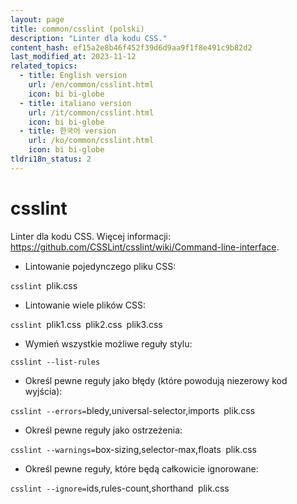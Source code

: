 ```yaml
---
layout: page
title: common/csslint (polski)
description: "Linter dla kodu CSS."
content_hash: ef15a2e8b46f452f39d6d9aa9f1f8e491c9b82d2
last_modified_at: 2023-11-12
related_topics:
  - title: English version
    url: /en/common/csslint.html
    icon: bi bi-globe
  - title: italiano version
    url: /it/common/csslint.html
    icon: bi bi-globe
  - title: 한국어 version
    url: /ko/common/csslint.html
    icon: bi bi-globe
tldri18n_status: 2
---
```

# csslint

Linter dla kodu CSS.
Więcej informacji: <https://github.com/CSSLint/csslint/wiki/Command-line-interface>.

- Lintowanie pojedynczego pliku CSS:

`csslint `<span class="tldr-var badge badge-pill bg-dark-lm bg-white-dm text-white-lm text-dark-dm font-weight-bold">plik.css</span>

- Lintowanie wiele plików CSS:

`csslint `<span class="tldr-var badge badge-pill bg-dark-lm bg-white-dm text-white-lm text-dark-dm font-weight-bold">plik1.css</span>` `<span class="tldr-var badge badge-pill bg-dark-lm bg-white-dm text-white-lm text-dark-dm font-weight-bold">plik2.css</span>` `<span class="tldr-var badge badge-pill bg-dark-lm bg-white-dm text-white-lm text-dark-dm font-weight-bold">plik3.css</span>

- Wymień wszystkie możliwe reguły stylu:

`csslint --list-rules`

- Określ pewne reguły jako błędy (które powodują niezerowy kod wyjścia):

`csslint --errors=`<span class="tldr-var badge badge-pill bg-dark-lm bg-white-dm text-white-lm text-dark-dm font-weight-bold">bledy,universal-selector,imports</span>` `<span class="tldr-var badge badge-pill bg-dark-lm bg-white-dm text-white-lm text-dark-dm font-weight-bold">plik.css</span>

- Określ pewne reguły jako ostrzeżenia:

`csslint --warnings=`<span class="tldr-var badge badge-pill bg-dark-lm bg-white-dm text-white-lm text-dark-dm font-weight-bold">box-sizing,selector-max,floats</span>` `<span class="tldr-var badge badge-pill bg-dark-lm bg-white-dm text-white-lm text-dark-dm font-weight-bold">plik.css</span>

- Określ pewne reguły, które będą całkowicie ignorowane:

`csslint --ignore=`<span class="tldr-var badge badge-pill bg-dark-lm bg-white-dm text-white-lm text-dark-dm font-weight-bold">ids,rules-count,shorthand</span>` `<span class="tldr-var badge badge-pill bg-dark-lm bg-white-dm text-white-lm text-dark-dm font-weight-bold">plik.css</span>
